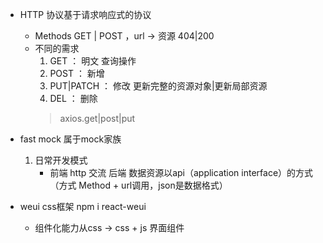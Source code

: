 <!--
 * @Author: ZYH
 * @Email: 1522302196@qq.com
 * @GiteeId: colincclala
 * @Date: 2022-06-01 10:59:09
 * @LastEditTime: 2022-06-01 12:19:03
 * @Description: 
-->
- HTTP 协议基于请求响应式的协议
    - Methods GET | POST   ，url -> 资源  404|200
    - 不同的需求
        1. GET ： 明文   查询操作
        2. POST ：  新增
        3. PUT|PATCH ：  修改    更新完整的资源对象|更新局部资源
        4. DEL ：  删除
        > axios.get|post|put


- fast mock   属于mock家族
    1. 日常开发模式
        - 前端  http 交流    后端  数据资源以api（application interface）的方式（方式 Method + url调用，json是数据格式）

- weui css框架   npm i react-weui 
    - 组件化能力从css -> css + js 界面组件